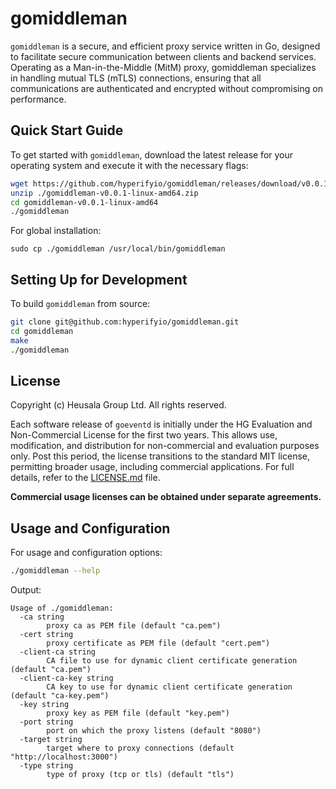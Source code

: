 # gomiddleman

`gomiddleman` is a secure, and efficient proxy service written in Go, designed 
to facilitate secure communication between clients and backend services. 
Operating as a Man-in-the-Middle (MitM) proxy, gomiddleman specializes in 
handling mutual TLS (mTLS) connections, ensuring that all communications are 
authenticated and encrypted without compromising on performance.

## Quick Start Guide

To get started with `gomiddleman`, download the latest release for your operating
system and execute it with the necessary flags:

```bash
wget https://github.com/hyperifyio/gomiddleman/releases/download/v0.0.1/gomiddleman-v0.0.1-linux-amd64.zip
unzip ./gomiddleman-v0.0.1-linux-amd64.zip
cd gomiddleman-v0.0.1-linux-amd64
./gomiddleman
```

For global installation:

```
sudo cp ./gomiddleman /usr/local/bin/gomiddleman
```

## Setting Up for Development

To build `gomiddleman` from source:

```bash
git clone git@github.com:hyperifyio/gomiddleman.git
cd gomiddleman
make
./gomiddleman
```

## License

Copyright (c) Heusala Group Ltd. All rights reserved.

Each software release of `goeventd` is initially under the HG Evaluation and 
Non-Commercial License for the first two years. This allows use, modification, 
and distribution for non-commercial and evaluation purposes only. Post this 
period, the license transitions to the standard MIT license, permitting broader
usage, including commercial applications. For full details, refer to the 
[LICENSE.md](LICENSE.md) file. 

**Commercial usage licenses can be obtained under separate agreements.**

## Usage and Configuration

For usage and configuration options:

```bash
./gomiddleman --help
```

Output:

```
Usage of ./gomiddleman:
  -ca string
    	proxy ca as PEM file (default "ca.pem")
  -cert string
    	proxy certificate as PEM file (default "cert.pem")
  -client-ca string
    	CA file to use for dynamic client certificate generation (default "ca.pem")
  -client-ca-key string
    	CA key to use for dynamic client certificate generation (default "ca-key.pem")
  -key string
    	proxy key as PEM file (default "key.pem")
  -port string
    	port on which the proxy listens (default "8080")
  -target string
    	target where to proxy connections (default "http://localhost:3000")
  -type string
    	type of proxy (tcp or tls) (default "tls")
```
